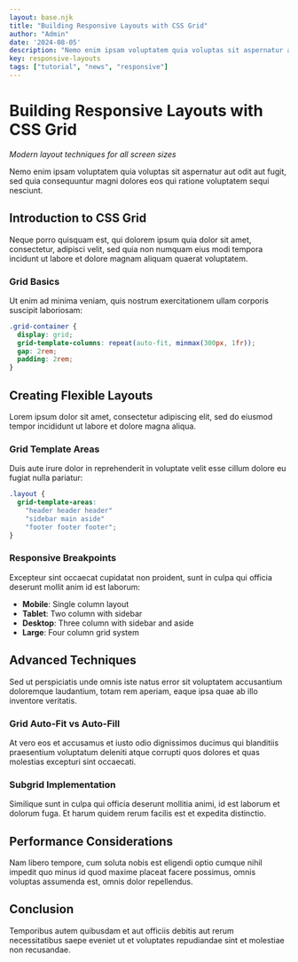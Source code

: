 ```yaml
---
layout: base.njk
title: "Building Responsive Layouts with CSS Grid"
author: "Admin"
date: '2024-08-05'
description: "Nemo enim ipsam voluptatem quia voluptas sit aspernatur aut odit aut fugit, sed quia consequuntur magni dolores eos."
key: responsive-layouts
tags: ["tutorial", "news", "responsive"]
---
```


# Building Responsive Layouts with CSS Grid

*Modern layout techniques for all screen sizes*

Nemo enim ipsam voluptatem quia voluptas sit aspernatur aut odit aut fugit, sed quia consequuntur magni dolores eos qui ratione voluptatem sequi nesciunt.

<!--more-->

## Introduction to CSS Grid

Neque porro quisquam est, qui dolorem ipsum quia dolor sit amet, consectetur, adipisci velit, sed quia non numquam eius modi tempora incidunt ut labore et dolore magnam aliquam quaerat voluptatem.

### Grid Basics

Ut enim ad minima veniam, quis nostrum exercitationem ullam corporis suscipit laboriosam:

```css
.grid-container {
  display: grid;
  grid-template-columns: repeat(auto-fit, minmax(300px, 1fr));
  gap: 2rem;
  padding: 2rem;
}
```

## Creating Flexible Layouts

Lorem ipsum dolor sit amet, consectetur adipiscing elit, sed do eiusmod tempor incididunt ut labore et dolore magna aliqua.

### Grid Template Areas

Duis aute irure dolor in reprehenderit in voluptate velit esse cillum dolore eu fugiat nulla pariatur:

```css
.layout {
  grid-template-areas: 
    "header header header"
    "sidebar main aside"
    "footer footer footer";
}
```

### Responsive Breakpoints

Excepteur sint occaecat cupidatat non proident, sunt in culpa qui officia deserunt mollit anim id est laborum:

- **Mobile**: Single column layout
- **Tablet**: Two column with sidebar
- **Desktop**: Three column with sidebar and aside
- **Large**: Four column grid system

## Advanced Techniques

Sed ut perspiciatis unde omnis iste natus error sit voluptatem accusantium doloremque laudantium, totam rem aperiam, eaque ipsa quae ab illo inventore veritatis.

### Grid Auto-Fit vs Auto-Fill

At vero eos et accusamus et iusto odio dignissimos ducimus qui blanditiis praesentium voluptatum deleniti atque corrupti quos dolores et quas molestias excepturi sint occaecati.

### Subgrid Implementation

Similique sunt in culpa qui officia deserunt mollitia animi, id est laborum et dolorum fuga. Et harum quidem rerum facilis est et expedita distinctio.

## Performance Considerations

Nam libero tempore, cum soluta nobis est eligendi optio cumque nihil impedit quo minus id quod maxime placeat facere possimus, omnis voluptas assumenda est, omnis dolor repellendus.

## Conclusion

Temporibus autem quibusdam et aut officiis debitis aut rerum necessitatibus saepe eveniet ut et voluptates repudiandae sint et molestiae non recusandae.